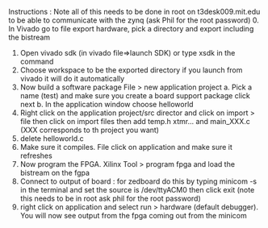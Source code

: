 Instructions : 
Note all of this needs to be done in root on t3desk009.mit.edu to be able to communicate with the zynq (ask Phil for the root password)
0. In Vivado go to file export hardware, pick a directory and export including the bistream
1. Open vivado sdk (in vivado file=>launch SDK) or type xsdk in the command
2. Choose workspace to be the exported directory if you launch from vivado it will do it automatically
3. Now build a software package File > new application project
      a. Pick a name (test) and make sure you create a board support package click next
      b. In the application window choose helloworld
4. Right click on the application project/src director and click on import > file then click on import files then add temp.h xtmr... and main_XXX.c (XXX corresponds to th project you want)
5. delete helloworld.c
6. Make sure it compiles. File click on application and make sure it refreshes
7. Now program the FPGA. Xilinx Tool > program fpga and load the bistream on the fgpa
8. Connect to output of board : for zedboard do this by typing minicom -s in the terminal and set the source is /dev/ttyACM0  then click exit (note this needs to be in root ask phil for the root password)
9. right click on application and select run > hardware (default debugger). You will now see output from the fpga coming out from the minicom